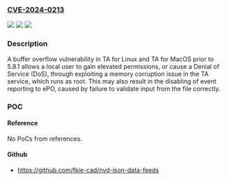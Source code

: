 ### [CVE-2024-0213](https://cve.mitre.org/cgi-bin/cvename.cgi?name=CVE-2024-0213)
![](https://img.shields.io/static/v1?label=Product&message=Trellix%20Agent%20(TA)&color=blue)
![](https://img.shields.io/static/v1?label=Version&message=%3D%20Prior%20to%205.8.1%20&color=brighgreen)
![](https://img.shields.io/static/v1?label=Vulnerability&message=CWE-120%20Buffer%20Copy%20without%20Checking%20Size%20of%20Input%20('Classic%20Buffer%20Overflow')&color=brighgreen)

### Description

A buffer overflow vulnerability in TA for Linux and TA for MacOS prior to 5.8.1 allows a local user to gain elevated permissions, or cause a Denial of Service (DoS), through exploiting a memory corruption issue in the TA service, which runs as root. This may also result in the disabling of event reporting to ePO, caused by failure to validate input from the file correctly. 

### POC

#### Reference
No PoCs from references.

#### Github
- https://github.com/fkie-cad/nvd-json-data-feeds


